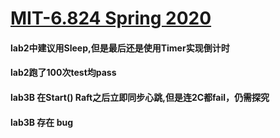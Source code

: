 # [MIT-6.824 Spring 2020](https://pdos.csail.mit.edu/6.824/schedule.html)

####  lab2中建议用Sleep,但是最后还是使用Timer实现倒计时

####  lab2跑了100次test均pass

####  lab3B 在Start() Raft之后立即同步心跳,但是连2C都fail，仍需探究

####  lab3B 存在 bug